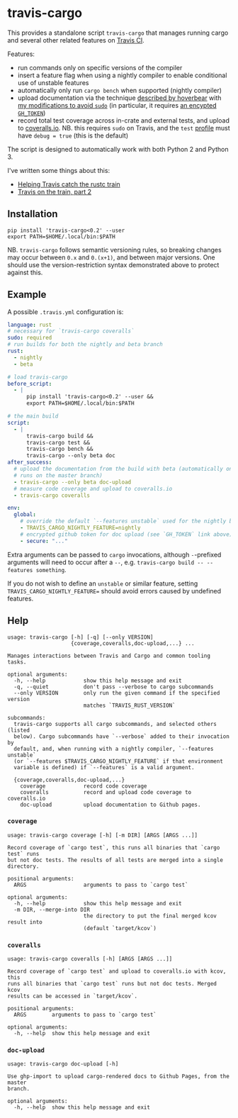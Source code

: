 # travis-cargo

This provides a standalone script `travis-cargo` that manages
running cargo and several other related features on [Travis CI][travis].

[travis]: http://travis-ci.org

Features:

- run commands only on specific versions of the compiler
- insert a feature flag when using a nightly compiler to enable
  conditional use of unstable features
- automatically only run `cargo bench` when supported (nightly
  compiler)
- upload documentation via the technique
  [described by hoverbear][hoverbear] with
  [my modifications to avoid `sudo`][nosudo] (in particular, it
  requires [an encypted `GH_TOKEN`][ghtoken])
- record total test coverage across in-crate and external tests, and
  upload to [coveralls.io][coveralls]. NB. this requires `sudo` on
  Travis, and the `test` [profile][profile] must have `debug = true`
  (this is the default)

[hoverbear]: http://www.hoverbear.org/2015/03/07/rust-travis-github-pages/
[nosudo]: http://huonw.github.io/blog/2015/04/little-libraries/#the-process
[ghtoken]: http://www.hoverbear.org/2015/03/07/rust-travis-github-pages/#givingtravispermissions
[coveralls]: http://coveralls.io
[profile]: http://doc.crates.io/manifest.html#the-[profile.*]-sections

The script is designed to automatically work with both Python 2 and
Python 3.

I've written some things about this:

- [Helping Travis catch the rustc train][train]
- [Travis on the train, part 2][part2]

[train]: http://huonw.github.io/blog/2015/04/helping-travis-catch-the-rustc-train/
[part2]: http://huonw.github.io/blog/2015/05/travis-on-the-train-part-2/

## Installation

```
pip install 'travis-cargo<0.2' --user
export PATH=$HOME/.local/bin:$PATH
```

NB. `travis-cargo` follows semantic versioning rules, so breaking
changes may occur between `0.x` and `0.(x+1)`, and between major
versions. One should use the version-restriction syntax demonstrated
above to protect against this.

## Example

A possible `.travis.yml` configuration is:

```yaml
language: rust
# necessary for `travis-cargo coveralls`
sudo: required
# run builds for both the nightly and beta branch
rust:
  - nightly
  - beta

# load travis-cargo
before_script:
  - |
      pip install 'travis-cargo<0.2' --user &&
      export PATH=$HOME/.local/bin:$PATH

# the main build
script:
  - |
      travis-cargo build &&
      travis-cargo test &&
      travis-cargo bench &&
      travis-cargo --only beta doc
after_success:
  # upload the documentation from the build with beta (automatically only actually
  # runs on the master branch)
  - travis-cargo --only beta doc-upload
  # measure code coverage and upload to coveralls.io
  - travis-cargo coveralls

env:
  global:
    # override the default `--features unstable` used for the nightly branch (optional)
    - TRAVIS_CARGO_NIGHTLY_FEATURE=nightly
    # encrypted github token for doc upload (see `GH_TOKEN` link above)
    - secure: "..."
```

Extra arguments can be passed to `cargo` invocations, although
`-`-prefixed arguments will need to occur after a `--`, e.g. `travis-cargo
build -- --features something`.

If you do not wish to define an `unstable` or similar feature, setting
`TRAVIS_CARGO_NIGHTLY_FEATURE=` should avoid errors caused by
undefined features.

## Help

```
usage: travis-cargo [-h] [-q] [--only VERSION]
                    {coverage,coveralls,doc-upload,...} ...

Manages interactions between Travis and Cargo and common tooling tasks.

optional arguments:
  -h, --help            show this help message and exit
  -q, --quiet           don't pass --verbose to cargo subcommands
  --only VERSION        only run the given command if the specified version
                        matches `TRAVIS_RUST_VERSION`

subcommands:
  travis-cargo supports all cargo subcommands, and selected others (listed
  below). Cargo subcommands have `--verbose` added to their invocation by
  default, and, when running with a nightly compiler, `--features unstable`
  (or `--features $TRAVIS_CARGO_NIGHTLY_FEATURE` if that environment
  variable is defined) if `--features` is a valid argument.

  {coverage,coveralls,doc-upload,...}
    coverage            record code coverage
    coveralls           record and upload code coverage to coveralls.io
    doc-upload          upload documentation to Github pages.
```

### `coverage`

```
usage: travis-cargo coverage [-h] [-m DIR] [ARGS [ARGS ...]]

Record coverage of `cargo test`, this runs all binaries that `cargo test` runs
but not doc tests. The results of all tests are merged into a single
directory.

positional arguments:
  ARGS                  arguments to pass to `cargo test`

optional arguments:
  -h, --help            show this help message and exit
  -m DIR, --merge-into DIR
                        the directory to put the final merged kcov result into
                        (default `target/kcov`)
```

### `coveralls`

```
usage: travis-cargo coveralls [-h] [ARGS [ARGS ...]]

Record coverage of `cargo test` and upload to coveralls.io with kcov, this
runs all binaries that `cargo test` runs but not doc tests. Merged kcov
results can be accessed in `target/kcov`.

positional arguments:
  ARGS        arguments to pass to `cargo test`

optional arguments:
  -h, --help  show this help message and exit
```

### `doc-upload`

```
usage: travis-cargo doc-upload [-h]

Use ghp-import to upload cargo-rendered docs to Github Pages, from the master
branch.

optional arguments:
  -h, --help  show this help message and exit
```
